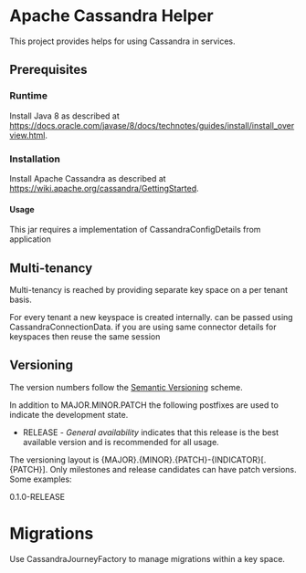 # Apache Cassandra Helper

This project provides helps for using Cassandra in services.

## Prerequisites
### Runtime
Install Java 8 as described at https://docs.oracle.com/javase/8/docs/technotes/guides/install/install_overview.html.

### Installation
Install Apache Cassandra as described at https://wiki.apache.org/cassandra/GettingStarted.

#### Usage
This jar requires a implementation of CassandraConfigDetails from application 

## Multi-tenancy
Multi-tenancy is reached by providing separate key space on a per tenant basis.

For every tenant a new keyspace is created internally. can be passed using CassandraConnectionData. if you are using same connector details for  keyspaces then reuse the same session

## Versioning
The version numbers follow the [Semantic Versioning](http://semver.org/) scheme.

In addition to MAJOR.MINOR.PATCH the following postfixes are used to indicate the development state.

* RELEASE - _General availability_ indicates that this release is the best available version and is recommended for all usage.

The versioning layout is {MAJOR}.{MINOR}.{PATCH}-{INDICATOR}[.{PATCH}]. Only milestones and release candidates can  have patch versions. Some examples:

0.1.0-RELEASE

# Migrations

Use CassandraJourneyFactory to manage migrations within a key space.

